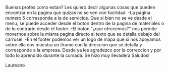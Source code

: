 Buenas profes como estan?
Les quiero decir algunas cosas que pueden encontrar en la pagina que quizas no se ven con facilidad.
-La pagina numero 5 corresponde a la de servicios. Que si bien no se ve desde el menu, se puede acceder desde el boton dentro de la pagina de materiales o de lo contrario desde el footer.
-El boton "¿que ofrecemos?" nos permite movernos sobre la misma pagina directo al texto que se detalla debajo del carrusel.
-En el footer podemos ver un logo de mapa que si nos apoyamos sobre ella nos muestra un iframe con la direccion que se detalla y corresponde a la empresa.
Desde ya les agradezco por la correccion y por todo lo aprendido durante la cursada. Se hizo muy llevadera
Saludos!


Laureano